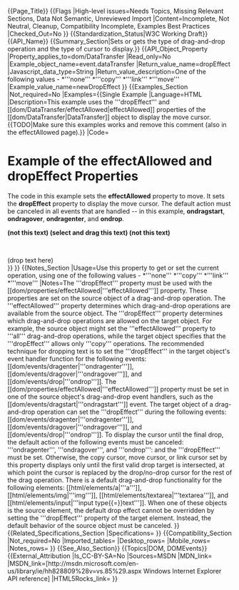 {{Page_Title}}
{{Flags
|High-level issues=Needs Topics, Missing Relevant Sections, Data Not Semantic, Unreviewed Import
|Content=Incomplete, Not Neutral, Cleanup, Compatibility Incomplete, Examples Best Practices
|Checked_Out=No
}}
{{Standardization_Status|W3C Working Draft}}
{{API_Name}}
{{Summary_Section|Sets or gets the type of drag-and-drop operation and the type of cursor to display.}}
{{API_Object_Property
|Property_applies_to=dom/DataTransfer
|Read_only=No
|Example_object_name=event.dataTransfer
|Return_value_name=dropEffect
|Javascript_data_type=String
|Return_value_description=One of the following values -
*'''none'''
*'''copy'''
*'''link'''
*'''move'''
|Example_value_name=newDropEffect
}}
{{Examples_Section
|Not_required=No
|Examples={{Single Example
|Language=HTML
|Description=This example uses the '''dropEffect''' and [[dom/DataTransfer/effectAllowed|effectAllowed]] properties of the [[dom/DataTransfer|DataTransfer]] object to display the move cursor.
{{TODO|Make sure this examples works and remove this comment (also in the effectAllowed page).}}
|Code=<!doctype html>
<html>
 <body>
  <h1>Example of the effectAllowed and dropEffect Properties</h1>
  <p>The code in this example sets the <b>effectAllowed</b> property 
to <span class="literal">move</span>. It sets the <b>dropEffect</b> 
property to display the move cursor. The default action must be canceled in all events that are handled -- in this example, 
<b>ondragstart</b>, <b>ondragover</b>, <b>ondragenter</b>, and 
<b>ondrop</b>.</p>
<b>
  (not this text)
<span id="oSource">
  (select and drag this text)
</span>
  (not this text)
</b>
<p><br/><p>
<div id="oTarget">
(drop text here)
  </div>
 </body>
</html>
}}
}}
{{Notes_Section
|Usage=Use this property to get or set the current operation, using one of the following values -
*'''none'''
*'''copy'''
*'''link'''
*'''move'''
|Notes=The '''dropEffect''' property must be used with the [[dom/properties/effectAllowed|'''effectAllowed''']] property. These properties are set on the source object of a drag-and-drop operation. The '''effectAllowed''' property determines which drag-and-drop operations are available from the source object. The '''dropEffect''' property determines which drag-and-drop operations are allowed on the target object. For example, the source object might set the '''effectAllowed''' property to '''all''' drag-and-drop operations, while the target object specifies that the '''dropEffect''' allows only '''copy''' operations.
The recommended technique for dropping text is to set the '''dropEffect''' in the target object's event handler function for the following events: [[dom/events/dragenter|'''ondragenter''']], [[dom/events/dragover|'''ondragover''']], and [[dom/events/drop|'''ondrop''']]. The [[dom/properties/effectAllowed|'''effectAllowed''']] property must be set in one of the source object's drag-and-drop event handlers, such as the [[dom/events/dragstart|'''ondragstart''']] event.
The target object of a drag-and-drop operation can set the '''dropEffect''' during the following events: [[dom/events/dragenter|'''ondragenter''']], [[dom/events/dragover|'''ondragover''']], and [[dom/events/drop|'''ondrop''']]. To display the cursor until the final drop, the default action of the following events must be canceled: '''ondragenter''', '''ondragover''', and '''ondrop''': and the '''dropEffect''' must be set. Otherwise, the copy cursor, move cursor, or link cursor set by this property displays only until the first valid drop target is intersected, at which point the cursor is replaced by the drop/no-drop cursor for the rest of the drag operation.
There is a default drag-and-drop functionality for the following elements: [[html/elements/a|'''a''']], [[html/elements/img|'''img''']], [[html/elements/textarea|'''textarea''']], and [[html/elements/input|'''input type{{=}}text''']]. When one of these objects is the source element, the default drop effect cannot be overridden by setting the '''dropEffect''' property of the target element. Instead, the default behavior of the source object must be canceled.
}}
{{Related_Specifications_Section
|Specifications=
}}
{{Compatibility_Section
|Not_required=No
|Imported_tables=
|Desktop_rows=
|Mobile_rows=
|Notes_rows=
}}
{{See_Also_Section}}
{{Topics|DOM, DOMEvents}}
{{External_Attribution
|Is_CC-BY-SA=No
|Sources=MSDN
|MDN_link=
|MSDN_link=[http://msdn.microsoft.com/en-us/library/ie/hh828809%28v=vs.85%29.aspx Windows Internet Explorer API reference]
|HTML5Rocks_link=
}}